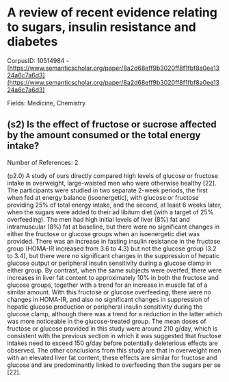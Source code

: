 # A review of recent evidence relating to sugars, insulin resistance and diabetes

CorpusID: 10514984 - [https://www.semanticscholar.org/paper/8a2d68eff9b3020ff8f1fbf8a0ee1324a6c7a6d3](https://www.semanticscholar.org/paper/8a2d68eff9b3020ff8f1fbf8a0ee1324a6c7a6d3)

Fields: Medicine, Chemistry

## (s2) Is the effect of fructose or sucrose affected by the amount consumed or the total energy intake?
Number of References: 2

(p2.0) A study of ours directly compared high levels of glucose or fructose intake in overweight, large-waisted men who were otherwise healthy [22]. The participants were studied in two separate 2-week periods, the first when fed at energy balance (isoenergetic), with glucose or fructose providing 25% of total energy intake, and the second, at least 6 weeks later, when the sugars were added to their ad libitum diet (with a target of 25% overfeeding). The men had high initial levels of liver (8%) fat and intramuscular (8%) fat at baseline, but there were no significant changes in either the fructose or glucose groups when an isoenergetic diet was provided. There was an increase in fasting insulin resistance in the fructose group (HOMA-IR increased from 3.6 to 4.3) but not the glucose group (3.2 to 3.4), but there were no significant changes in the suppression of hepatic glucose output or peripheral insulin sensitivity during a glucose clamp in either group. By contrast, when the same subjects were overfed, there were increases in liver fat content to approximately 10% in both the fructose and glucose groups, together with a trend for an increase in muscle fat of a similar amount. With this fructose or glucose overfeeding, there were no changes in HOMA-IR, and also no significant changes in suppression of hepatic glucose production or peripheral insulin sensitivity during the glucose clamp, although there was a trend for a reduction in the latter which was more noticeable in the glucose-treated group. The mean doses of fructose or glucose provided in this study were around 210 g/day, which is consistent with the previous section in which it was suggested that fructose intakes need to exceed 150 g/day before potentially deleterious effects are observed. The other conclusions from this study are that in overweight men with an elevated liver fat content, these effects are similar for fructose and glucose and are predominantly linked to overfeeding than the sugars per se [22].
